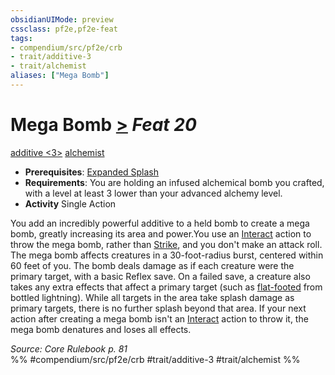 ```yaml
---
obsidianUIMode: preview
cssclass: pf2e,pf2e-feat
tags:
- compendium/src/pf2e/crb
- trait/additive-3
- trait/alchemist
aliases: ["Mega Bomb"]
---
```

# Mega Bomb  [>](rules/core-rulebook/chapter-9-playing-the-game.md#Actions "Single Action") *Feat 20*  
[additive <3>](rules/traits/additive-3.md "Additive Feat Trait")  [alchemist](rules/traits/alchemist.md "Alchemist Class Trait")  

- **Prerequisites**: [Expanded Splash](compendium/feats/expanded-splash.md)
- **Requirements**: You are holding an infused alchemical bomb you crafted, with a level at least 3 lower than your advanced alchemy level.
- **Activity** Single Action

You add an incredibly powerful additive to a held bomb to create a mega bomb, greatly increasing its area and power.You use an [Interact](rules/actions/interact.md) action to throw the mega bomb, rather than [Strike](rules/actions/strike.md), and you don't make an attack roll. The mega bomb affects creatures in a 30-foot-radius burst, centered within 60 feet of you. The bomb deals damage as if each creature were the primary target, with a basic Reflex save. On a failed save, a creature also takes any extra effects that affect a primary target (such as [flat-footed](rules/conditions.md#Flat-footed) from bottled lightning). While all targets in the area take splash damage as primary targets, there is no further splash beyond that area. If your next action after creating a mega bomb isn't an [Interact](rules/actions/interact.md) action to throw it, the mega bomb denatures and loses all effects.

*Source: Core Rulebook p. 81*  
%% #compendium/src/pf2e/crb #trait/additive-3 #trait/alchemist %%